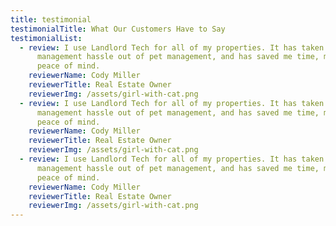 ```yaml
---
title: testimonial
testimonialTitle: What Our Customers Have to Say
testimonialList:
  - review: I use Landlord Tech for all of my properties. It has taken a huge
      management hassle out of pet management, and has saved me time, money and
      peace of mind.
    reviewerName: Cody Miller
    reviewerTitle: Real Estate Owner
    reviewerImg: /assets/girl-with-cat.png
  - review: I use Landlord Tech for all of my properties. It has taken a huge
      management hassle out of pet management, and has saved me time, money and
      peace of mind.
    reviewerName: Cody Miller
    reviewerTitle: Real Estate Owner
    reviewerImg: /assets/girl-with-cat.png
  - review: I use Landlord Tech for all of my properties. It has taken a huge
      management hassle out of pet management, and has saved me time, money and
      peace of mind.
    reviewerName: Cody Miller
    reviewerTitle: Real Estate Owner
    reviewerImg: /assets/girl-with-cat.png
---
```

